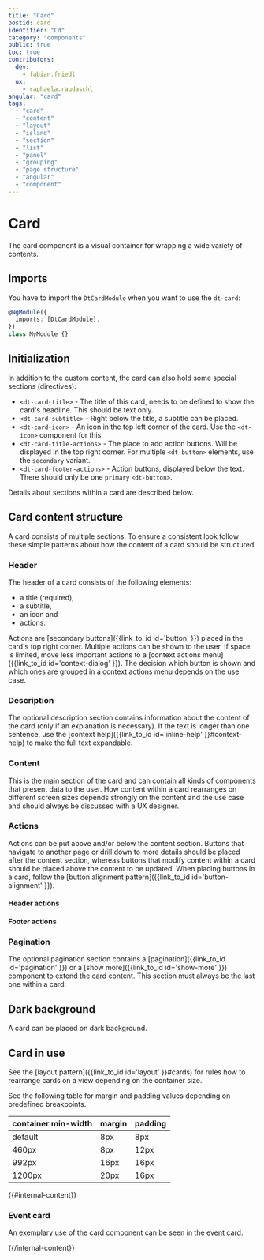 ```yaml
---
title: "Card"
postid: card
identifier: "Cd"
category: "components"
public: true
toc: true
contributors:
  dev:
    - fabian.friedl
  ux:
    - raphaela.raudaschl
angular: "card"
tags:
  - "card"
  - "content"
  - "layout"
  - "island"
  - "section"
  - "list"
  - "panel"
  - "grouping"
  - "page structure"
  - "angular"
  - "component"
---
```


<!-- styling to change background color of component demos -->
<style>
.component-demo__demo {
  background-color: #f8f8f8;
}
</style>

# Card

The card component is a visual container for wrapping a wide variety of contents. 

<docs-source-example example="CardDefaultExample"></docs-source-example>

## Imports

You have to import the `DtCardModule` when you want to use the `dt-card`:

```typescript
@NgModule({
  imports: [DtCardModule],
})
class MyModule {}
```

## Initialization

In addition to the custom content, the card can also hold some special sections
(directives):

- `<dt-card-title>` - The title of this card, needs to be defined to show the
  card's headline. This should be text only.
- `<dt-card-subtitle>` - Right below the title, a subtitle can be placed.
- `<dt-card-icon>` - An icon in the top left corner of the card. Use the
  `<dt-icon>` component for this.
- `<dt-card-title-actions>` - The place to add action buttons. Will be displayed
  in the top right corner. For multiple `<dt-button>` elements, use the
  `secondary` variant.
- `<dt-card-footer-actions>` - Action buttons, displayed below the text. There
  should only be one `primary` `<dt-button>`.

Details about sections within a card are described below.

## Card content structure

A card consists of multiple sections. To ensure a consistent look follow these simple patterns about how the content of a card should be structured.

### Header

The header of a card consists of the following elements:
* a title (required),
* a subtitle,
* an icon and
* actions.

Actions are [secondary buttons]({{link_to_id id='button' }}) placed in the card's top right corner. Multiple actions can be shown to the user. If space is limited, move less important actions to a [context actions menu]({{link_to_id id='context-dialog' }}). The decision which button is shown and which ones are grouped in a context actions menu depends on the use case.

<docs-source-example example="CardSubtitleExample"></docs-source-example>

<docs-source-example example="CardIconExample"></docs-source-example>

### Description

The optional description section contains information about the content of the card (only if an explanation is necessary). If the text is longer than one sentence, use the [context help]({{link_to_id id='inline-help' }}#context-help) to make the full text expandable.

### Content

This is the main section of the card and can contain all kinds of components that present data to the user. How content within a card rearranges on different screen sizes depends strongly on the content and the use case and should always be discussed with a UX designer.

### Actions

Actions can be put above and/or below the content section. Buttons that navigate to another page or drill down to more details should be placed after the content section, whereas buttons that modify content within a card should be placed above the content to be updated. When placing buttons in a card, follow the [button alignment pattern]({{link_to_id id='button-alignment' }}).

#### Header actions

<docs-source-example example="CardActionButtonsExample"></docs-source-example>

#### Footer actions

<docs-source-example example="CardFooterActionsExample"></docs-source-example>

### Pagination

The optional pagination section contains a [pagination]({{link_to_id id='pagination' }}) or a [show more]({{link_to_id id='show-more' }}) component to extend the card content. This section must always be the last one within a card.


## Dark background

A card can be placed on dark background.

<docs-source-example example="CardDarkExample" themedark="true"></docs-source-example>

## Card in use

See the [layout pattern]({{link_to_id id='layout' }}#cards) for rules how to rearrange cards on a view depending on the container size.

See the following table for margin and padding values depending on predefined breakpoints.

| container min-width | margin        | padding         |
|:----------------- | :-------------- | :-------------- |
| default           | 8px             | 8px             |
| 460px             | 8px             | 12px            |
| 992px             | 16px            | 16px            |
| 1200px            | 20px            | 16px            |


{{#internal-content}}

### Event card
An exemplary use of the card component can be seen in the <a href="***REMOVED***/ui/docs/events-card/" target="_blank" rel="noopener">event card</a>.

{{/internal-content}}